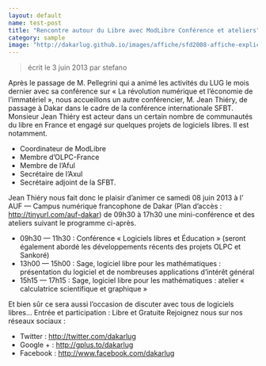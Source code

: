 ```yaml
---
layout: default
name: test-post
title: "Rencontre autour du Libre avec ModLibre Conférence et ateliers"
category: sample
image: "http://dakarlug.github.io/images/affiche/sfd2008-affiche-explications.png"
---
```


> écrit le 3 juin 2013 par stefano 

Après le passage de M. Pellegrini qui a animé les activités du LUG le mois dernier avec sa conférence sur « La révolution numérique et l’économie de l’immatériel », nous accueillons un autre conférencier, M. Jean Thiéry, de passage à Dakar dans le cadre de la conférence internationale SFBT.
Monsieur Jean Thiéry est acteur dans un certain nombre de communautés du libre en France et engagé sur quelques projets de logiciels libres. Il est notamment.

* Coordinateur de ModLibre
* Membre d’OLPC-France
* Membre de l’Aful
* Secrétaire de l’Axul
* Secrétaire adjoint de la SFBT.

Jean Thiéry nous fait donc le plaisir d’animer ce samedi 08 juin 2013 à l’ AUF — Campus numérique francophone de Dakar (Plan d’accès : http://tinyurl.com/auf-dakar) de 09h30 à 17h30 une mini-conférence et des ateliers suivant le programme ci-après.

* 09h30 — 11h30 : Conférence « Logiciels libres et Éducation » (seront également abordé les développements récents des projets OLPC et Sankoré)
* 13h00 — 15h00 : Sage, logiciel libre pour les mathématiques : présentation du logiciel et de nombreuses applications d’intérêt général
* 15h15 — 17h15 : Sage, logiciel libre pour les mathématiques : atelier « calculatrice scientifique et graphique »

Et bien sûr ce sera aussi l’occasion de discuter avec tous de logiciels libres…
Entrée et participation : Libre et Gratuite
Rejoignez nous sur nos réseaux sociaux :

* Twitter : http://twitter.com/dakarlug
* Google + : http://gplus.to/dakarlug
* Facebook : http://www.facebook.com/dakarlug
